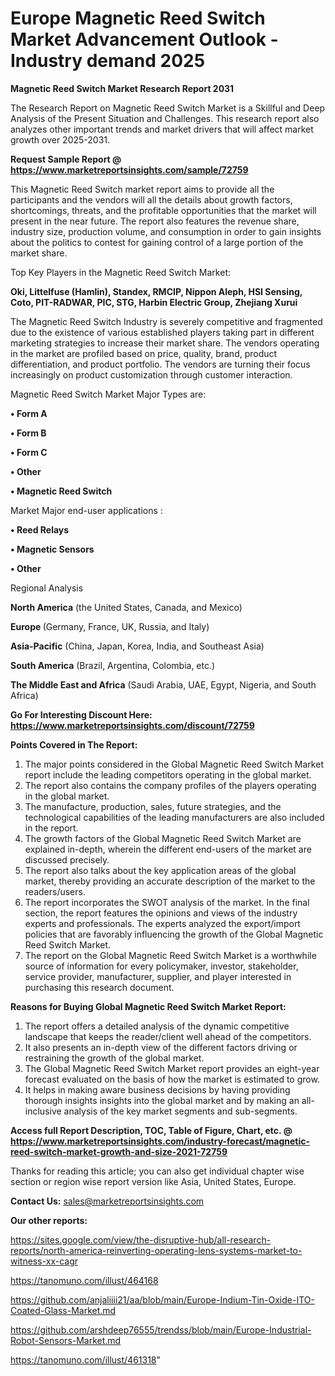 # Europe Magnetic Reed Switch Market Advancement Outlook - Industry demand 2025

<strong>Magnetic Reed Switch Market Research Report 2031</strong>

The Research Report on Magnetic Reed Switch Market is a Skillful and Deep Analysis of the Present Situation and Challenges. This research report also analyzes other important trends and market drivers that will affect market growth over 2025-2031.

<strong>Request Sample Report @ <a href=https://www.marketreportsinsights.com/sample/72759>https://www.marketreportsinsights.com/sample/72759</a></strong>

This Magnetic Reed Switch market report aims to provide all the participants and the vendors will all the details about growth factors, shortcomings, threats, and the profitable opportunities that the market will present in the near future. The report also features the revenue share, industry size, production volume, and consumption in order to gain insights about the politics to contest for gaining control of a large portion of the market share.

Top Key Players in the Magnetic Reed Switch Market:

<strong>Oki, Littelfuse (Hamlin), Standex, RMCIP, Nippon Aleph, HSI Sensing, Coto, PIT-RADWAR, PIC, STG, Harbin Electric Group, Zhejiang Xurui</strong>

The Magnetic Reed Switch Industry is severely competitive and fragmented due to the existence of various established players taking part in different marketing strategies to increase their market share. The vendors operating in the market are profiled based on price, quality, brand, product differentiation, and product portfolio. The vendors are turning their focus increasingly on product customization through customer interaction.

Magnetic Reed Switch Market Major Types are:

<strong>• Form A

• Form B

• Form C

• Other

• Magnetic Reed Switch</strong>

Market Major end-user applications :

<strong>• Reed Relays

• Magnetic Sensors

• Other</strong>

Regional Analysis

</u><strong><b>North America</b></strong> (the United States, Canada, and Mexico)

<strong><b>Europe </b></strong>(Germany, France, UK, Russia, and Italy)

<strong><b>Asia-Pacific</b></strong> (China, Japan, Korea, India, and Southeast Asia)

<strong><b>South America</b></strong> (Brazil, Argentina, Colombia, etc.)

<strong><b>The Middle East and Africa</b></strong> (Saudi Arabia, UAE, Egypt, Nigeria, and South Africa)

<strong>Go For Interesting Discount Here: <a href=https://www.marketreportsinsights.com/discount/72759>https://www.marketreportsinsights.com/discount/72759</a></strong>

<strong>Points Covered in The Report:</strong>
<ol>
  <li>The major points considered in the Global Magnetic Reed Switch Market report include the leading competitors operating in the global market.</li>
  <li>The report also contains the company profiles of the players operating in the global market.</li>
  <li>The manufacture, production, sales, future strategies, and the technological capabilities of the leading manufacturers are also included in the report.</li>
  <li>The growth factors of the Global Magnetic Reed Switch Market are explained in-depth, wherein the different end-users of the market are discussed precisely.</li>
  <li>The report also talks about the key application areas of the global market, thereby providing an accurate description of the market to the readers/users.</li>
  <li>The report incorporates the SWOT analysis of the market. In the final section, the report features the opinions and views of the industry experts and professionals. The experts analyzed the export/import policies that are favorably influencing the growth of the Global Magnetic Reed Switch Market.</li>
  <li>The report on the Global Magnetic Reed Switch Market is a worthwhile source of information for every policymaker, investor, stakeholder, service provider, manufacturer, supplier, and player interested in purchasing this research document.</li>
</ol>
<strong>Reasons for Buying Global Magnetic Reed Switch Market Report:</strong>

<ol>
  <li>The report offers a detailed analysis of the dynamic competitive landscape that keeps the reader/client well ahead of the competitors.</li>
  <li>It also presents an in-depth view of the different factors driving or restraining the growth of the global market.</li>
  <li>The Global Magnetic Reed Switch Market report provides an eight-year forecast evaluated on the basis of how the market is estimated to grow.</li>
  <li>It helps in making aware business decisions by having providing thorough insights insights into the global market and by making an all-inclusive analysis of the key market segments and sub-segments.</li>
</ol>
<strong>Access full Report Description, TOC, Table of Figure, Chart, etc. @ <a href=https://www.marketreportsinsights.com/industry-forecast/magnetic-reed-switch-market-growth-and-size-2021-72759>https://www.marketreportsinsights.com/industry-forecast/magnetic-reed-switch-market-growth-and-size-2021-72759</a></strong>


Thanks for reading this article; you can also get individual chapter wise section or region wise report version like Asia, United States, Europe.

<strong>Contact Us:</strong>
sales@marketreportsinsights.com

<strong>Our other reports:</strong>

<a href=https://sites.google.com/view/the-disruptive-hub/all-research-reports/north-america-reinverting-operating-lens-systems-market-to-witness-xx-cagr>https://sites.google.com/view/the-disruptive-hub/all-research-reports/north-america-reinverting-operating-lens-systems-market-to-witness-xx-cagr</a>

<a href=https://tanomuno.com/illust/464168>https://tanomuno.com/illust/464168</a>

<a href=https://github.com/anjaliiii21/aa/blob/main/Europe-Indium-Tin-Oxide-ITO-Coated-Glass-Market.md>https://github.com/anjaliiii21/aa/blob/main/Europe-Indium-Tin-Oxide-ITO-Coated-Glass-Market.md</a>

<a href=https://github.com/arshdeep76555/trendss/blob/main/Europe-Industrial-Robot-Sensors-Market.md>https://github.com/arshdeep76555/trendss/blob/main/Europe-Industrial-Robot-Sensors-Market.md</a>

<a href=https://tanomuno.com/illust/461318>https://tanomuno.com/illust/461318</a>"
